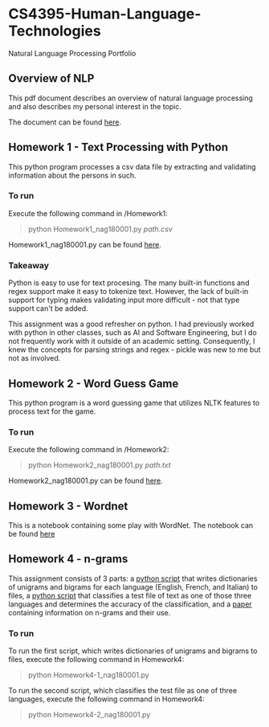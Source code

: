 # CS4395-Human-Language-Technologies
Natural Language Processing Portfolio

## Overview of NLP
This pdf document describes an overview of natural language processing and also describes my personal interest in the topic.

The document can be found [here](https://github.com/NoahAGonzales/CS4395-Human-Language-Technologies/blob/18a6401e5b0cacc9d8d76f95f4aaa12601676591/Overview_of_NLP.pdf).

## Homework 1 - Text Processing with Python
This python program processes a csv data file by extracting and validating information about the persons in such.

### To run
Execute the following command in /Homework1:
> python Homework1_nag180001.py *path.csv*

Homework1_nag180001.py can be found [here](https://github.com/NoahAGonzales/CS4395-Human-Language-Technologies/blob/03f8d9fa7e4305c78397c615cd8d086383db9301/Homework1/Homework1_nag180001.py).

### Takeaway
Python is easy to use for text procesing. 
The many built-in functions and regex support make it easy to tokenize text.
However, the lack of built-in support for typing makes validating input more difficult - not that type support can't be added.

This assignment was a good refresher on python.
I had previously worked with python in other classes, such as AI and Software Engineering, but I do not frequently work with it outside of an academic setting.
Consequently, I knew the concepts for parsing strings and regex - pickle was new to me but not as involved.

## Homework 2 - Word Guess Game
This python program is a word guessing game that utilizes NLTK features to process text for the game.

### To run
Execute the following command in /Homework2:
> python Homework2_nag180001.py *path.txt*

Homework2_nag180001.py can be found [here](https://github.com/NoahAGonzales/CS4395-Human-Language-Technologies/blob/21e50defca4c63080bb6f54d82e7bb5567324c86/Homework2/Homework2_nag180001.py).


## Homework 3 - Wordnet
This is a notebook containing some play with WordNet.
The notebook can be found [here](https://github.com/NoahAGonzales/CS4395-Human-Language-Technologies/blob/129340376f09cbc09028c70dad6e6191b16bf686/Homework3/HLT3_nag180001.ipynb)


## Homework 4 - n-grams
This assignment consists of 3 parts: a [python script](https://github.com/NoahAGonzales/CS4395-Human-Language-Technologies/blob/b73221efc7121e7ad271c3bd6b00f95a8a226477/Homework4/Homework4-1_nag180001.py) that writes dictionaries of unigrams and bigrams for each language (English, French, and Italian) to files, a [python script](https://github.com/NoahAGonzales/CS4395-Human-Language-Technologies/blob/b73221efc7121e7ad271c3bd6b00f95a8a226477/Homework4/Homework4-2_nag180001.py) that classifies a test file of text as one of those three languages and determines the accuracy of the classification, and a [paper](https://github.com/NoahAGonzales/CS4395-Human-Language-Technologies/blob/b73221efc7121e7ad271c3bd6b00f95a8a226477/Homework4/Homework4-3_nag180001.pdf) containing information on n-grams and their use.

### To run
To run the first script, which writes dictionaries of unigrams and bigrams to files, execute the following command in Homework4:
> python Homework4-1_nag180001.py


To run the second script, which classifies the test file as one of three languages, execute the following command in Homework4:
> python Homework4-2_nag180001.py
